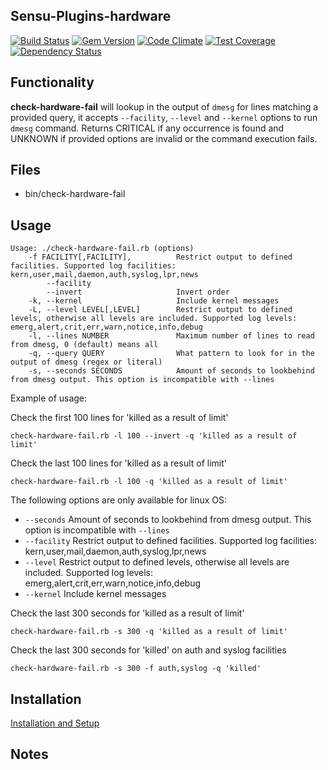 ## Sensu-Plugins-hardware

[ ![Build Status](https://travis-ci.org/sensu-plugins/sensu-plugins-hardware.svg?branch=master)](https://travis-ci.org/sensu-plugins/sensu-plugins-hardware)
[![Gem Version](https://badge.fury.io/rb/sensu-plugins-hardware.svg)](http://badge.fury.io/rb/sensu-plugins-hardware)
[![Code Climate](https://codeclimate.com/github/sensu-plugins/sensu-plugins-hardware/badges/gpa.svg)](https://codeclimate.com/github/sensu-plugins/sensu-plugins-hardware)
[![Test Coverage](https://codeclimate.com/github/sensu-plugins/sensu-plugins-hardware/badges/coverage.svg)](https://codeclimate.com/github/sensu-plugins/sensu-plugins-hardware)
[![Dependency Status](https://gemnasium.com/sensu-plugins/sensu-plugins-hardware.svg)](https://gemnasium.com/sensu-plugins/sensu-plugins-hardware)

## Functionality
**check-hardware-fail** will lookup in the output of `dmesg` for lines matching a provided query, it accepts `--facility`, `--level` and `--kernel` options to run `dmesg` command. Returns CRITICAL if any occurrence is found and UNKNOWN if provided options are invalid or the command execution fails.

## Files
 * bin/check-hardware-fail

## Usage
```
Usage: ./check-hardware-fail.rb (options)
    -f FACILITY[,FACILITY],          Restrict output to defined facilities. Supported log facilities: kern,user,mail,daemon,auth,syslog,lpr,news
        --facility
        --invert                     Invert order
    -k, --kernel                     Include kernel messages
    -L, --level LEVEL[,LEVEL]        Restrict output to defined levels, otherwise all levels are included. Supported log levels: emerg,alert,crit,err,warn,notice,info,debug
    -l, --lines NUMBER               Maximum number of lines to read from dmesg, 0 (default) means all
    -q, --query QUERY                What pattern to look for in the output of dmesg (regex or literal)
    -s, --seconds SECONDS            Amount of seconds to lookbehind from dmesg output. This option is incompatible with --lines
```

Example of usage:

Check the first 100 lines for 'killed as a result of limit'
```
check-hardware-fail.rb -l 100 --invert -q 'killed as a result of limit'
```

Check the last 100 lines for 'killed as a result of limit'
```
check-hardware-fail.rb -l 100 -q 'killed as a result of limit'
```


The following options are only available for linux OS:

* `--seconds` Amount of seconds to lookbehind from dmesg output. This option is incompatible with `--lines`
* `--facility` Restrict output to defined facilities. Supported log facilities: kern,user,mail,daemon,auth,syslog,lpr,news
* `--level` Restrict output to defined levels, otherwise all levels are included. Supported log levels: emerg,alert,crit,err,warn,notice,info,debug
* `--kernel` Include kernel messages

Check the last 300 seconds for 'killed as a result of limit'
```
check-hardware-fail.rb -s 300 -q 'killed as a result of limit'
```

Check the last 300 seconds for 'killed' on auth and syslog facilities
```
check-hardware-fail.rb -s 300 -f auth,syslog -q 'killed'
```


## Installation

[Installation and Setup](http://sensu-plugins.io/docs/installation_instructions.html)

## Notes
